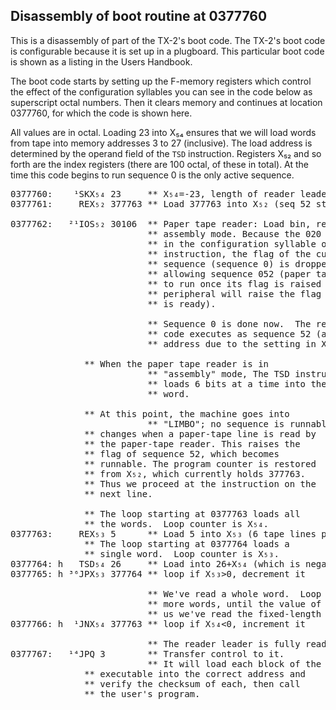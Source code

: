 ## Disassembly of boot routine at 0377760

This is a disassembly of part of the TX-2's boot code. The TX-2's boot
code is configurable because it is set up in a plugboard.  This
particular boot code is shown as a listing in the Users Handbook.

The boot code starts by setting up the F-memory registers which
control the effect of the configuration syllables you can see in the
code below as superscript octal numbers.  Then it clears memory and
continues at location 0377760, for which the code is shown here.

All values are in octal.  Loading 23 into X₅₄ ensures that we will
load words from tape into memory addresses 3 to 27 (inclusive).  The
load address is determined by the operand field of the `TSD`
instruction.  Registers X₅₂ and so forth are the index registers
(there are 100 octal, of these in total).  At the time this code
begins to run sequence 0 is the only active sequence.

<pre>
0377760:    ¹SKX₅₄ 23     ** X₅₄=-23, length of reader leader.
0377761:     REX₅₂ 377763 ** Load 377763 into X₅₂ (seq 52 start point)

0377762:   ²¹IOS₅₂ 30106  ** Paper tape reader: Load bin, read
                          ** assembly mode. Because the 020 bit was set
                          ** in the configuration syllable of the IOS
                          ** instruction, the flag of the current
                          ** sequence (sequence 0) is dropped,
                          ** allowing sequence 052 (paper tape reader)
                          ** to run once its flag is raised (the
                          ** peripheral will raise the flag when data
                          ** is ready).

                          ** Sequence 0 is done now.  The remaining
                          ** code executes as sequence 52 (at the next
                          ** address due to the setting in X₅₂).

			  ** When the paper tape reader is in
                          ** "assembly" mode, The TSD instruction
                          ** loads 6 bits at a time into the 36-bit
                          ** word.

			  ** At this point, the machine goes into
                          ** "LIMBO"; no sequence is runnable.  This
			  ** changes when a paper-tape line is read by
			  ** the paper-tape reader. This raises the
			  ** flag of sequence 52, which becomes
			  ** runnable. The program counter is restored
			  ** from X₅₂, which currently holds 377763.
			  ** Thus we proceed at the instruction on the
			  ** next line.

			  ** The loop starting at 0377763 loads all
			  ** the words.  Loop counter is X₅₄.
0377763:     REX₅₃ 5      ** Load 5 into X₅₃ (6 tape lines per word)
			  ** The loop starting at 0377764 loads a
			  ** single word.  Loop counter is X₅₃.
0377764: h   TSD₅₄ 26     ** Load into 26+X₅₄ (which is negative)
0377765: h ³⁶JPX₅₃ 377764 ** loop if X₅₃>0, decrement it

                          ** We've read a whole word.  Loop to read
                          ** more words, until the value of X₅₄ tells
                          ** us we've read the fixed-length prefix.
0377766: h  ¹JNX₅₄ 377763 ** loop if X₅₄<0, increment it

                          ** The reader leader is fully read.
0377767:   ¹⁴JPQ 3        ** Transfer control to it.
                          ** It will load each block of the
			  ** executable into the correct address and
			  ** verify the checksum of each, then call
			  ** the user's program.
</pre>
